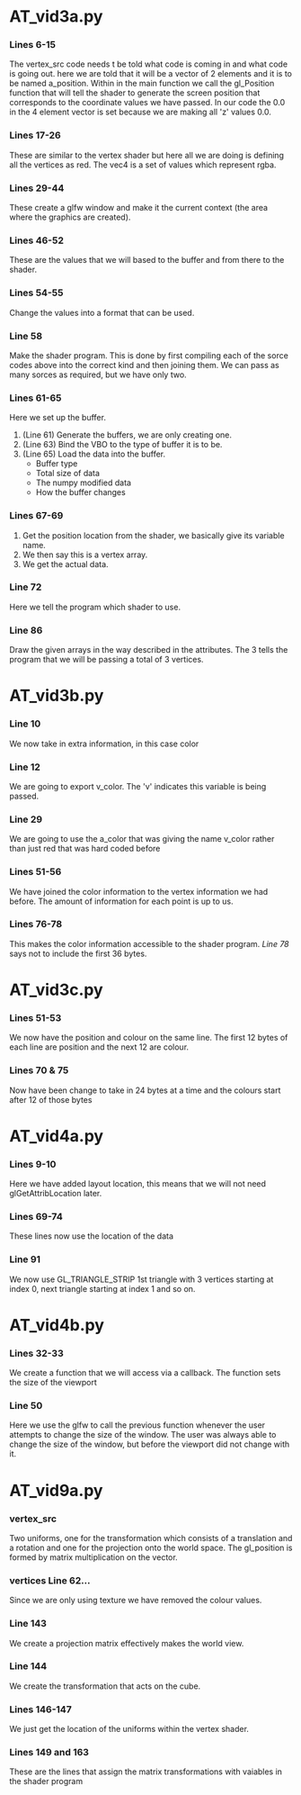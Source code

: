 # AT_vid3a.py
### Lines 6-15
The vertex_src code needs t be told what code is coming in and what code is going out.  here we are told that it will be a vector of 2 elements and it is to be named a_position.  Within in the main function we call the gl_Position function that will tell the shader to generate the screen position that corresponds to the coordinate values we have passed.  In our code the 0.0 in the 4 element vector is set because we are making all 'z' values 0.0.
### Lines 17-26
These are similar to the vertex shader but here all we are doing is defining all the vertices as red.  The vec4 is a set of values which represent rgba.
### Lines 29-44
These create a glfw window and make it the current context (the area where the graphics are created).
### Lines 46-52
These are the values that we will based to the buffer and from there to the shader.
### Lines 54-55
Change the values into a format that can be used.
### Line 58
Make the shader program.  This is done by first compiling each of the sorce codes above into the correct kind and then joining them.  We can pass as many sorces as required, but we have only two.
### Lines 61-65
Here we set up the buffer.
1. (Line 61) Generate the buffers, we are only creating one.
2. (Line 63) Bind the VBO to the type of buffer it is to be.
3. (Line 65) Load the data into the buffer.
   * Buffer type
   * Total size of data
   * The numpy modified data
   * How the buffer changes
### Lines 67-69
1. Get the position location from the shader, we basically give its variable name.
2. We then say this is a vertex array.
3. We get the actual data.
### Line 72
Here we tell the program which shader to use.
### Line 86
Draw the given arrays in the way described in the attributes.  The 3 tells the program that we will be passing a total of 3 vertices.
# AT_vid3b.py
### Line 10
We now take in extra information, in this case color
### Line 12
We are going to export v_color.  The 'v' indicates this variable is being passed.
### Line 29
We are going to use the a_color that was giving the name v_color rather than just red that was hard coded before
### Lines 51-56
We have joined the color information to the vertex information we had before.  The amount of information for each point is up to us.
### Lines 76-78
This makes the color information accessible to the shader program. _Line 78_ says not to include the first 36 bytes.
# AT_vid3c.py
### Lines 51-53
We now have the position and colour on the same line.  The first 12 bytes of each line are position and the next 12 are colour.
### Lines 70 & 75 
Now have been change to take in 24 bytes at a time and the colours start after 12 of those bytes
# AT_vid4a.py
### Lines 9-10
Here we have added layout location, this means that we will not need glGetAttribLocation later.
### Lines 69-74
These lines now use the location of the data
### Line 91
We now use GL_TRIANGLE_STRIP 1st triangle with 3 vertices starting at index 0, next triangle starting at index 1 and so on.
# AT_vid4b.py
### Lines 32-33
We create a function that we will access via a callback.  The function sets the size of the viewport
### Line 50
Here we use the glfw to call the previous function whenever the user attempts to change the size of the window.  The user was always able to change the size of the window, but before the viewport did not change with it.
# AT_vid9a.py
### vertex_src
Two uniforms, one for the transformation which consists of a translation and a rotation and one for the projection onto the world space.
The gl_position is formed by matrix multiplication on the vector.
### vertices Line 62...
Since we are only using texture we have removed the colour values.
### Line 143 
We create a projection matrix effectively makes the world view.
### Line 144
We create the transformation that acts on the cube.
### Lines 146-147
We just get the location of the uniforms within the vertex shader.
### Lines 149 and 163
These are the lines that assign the matrix transformations with vaiables in the shader program